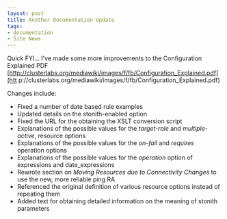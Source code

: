 ```yaml
---
layout: post
title: Another Documentation Update
tags: 
- documentation
- Site News
---
```

Quick FYI… I've made some more improvements to the Configuration Explained PDF
[http://clusterlabs.org/mediawiki/images/f/fb/Configuration_Explained.pdf](htt
p://clusterlabs.org/mediawiki/images/f/fb/Configuration_Explained.pdf)

Changes include:

  * Fixed a number of date based rule examples
  * Updated details on the stonith-enabled option
  * Fixed the URL for the obtaining the XSLT conversion script
  * Explanations of the possible values for the _target-role_ and _multiple-active_, resource options
  * Explanations of the possible values for the _on-fail_ and _requires_ operation options 
  * Explanations of the possible values for the _operation_ option of expressions and date_expressions
  * Rewrote section on _Moving Resources due to Connectivity Changes_ to use the new, more reliable ping RA
  * Referenced the original definition of various resource options instead of repeating them
  * Added text for obtaining detailed information on the meaning of stonith parameters


